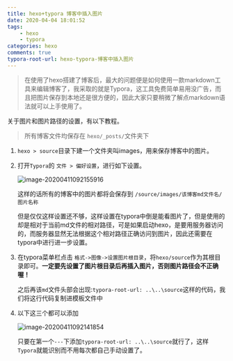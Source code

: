 ```yaml
---
title: hexo+typora 博客中插入图片
date: 2020-04-04 18:01:52
tags: 
	- hexo 
	- typora
categories: hexo
comments: true
typora-root-url: hexo-typora-博客中插入图片
---
```




> 在使用了hexo搭建了博客后，最大的问题便是如何使用一款markdown工具来编辑博客了，我采取的就是Typora，这工具免费简单易用没广告，而且把图片保存到本地还是很方便的，因此大家只要稍微了解点markdown语法就可以上手使用了。

<!--more-->

关于图片和图片路径的设置，有以下教程。

>  所有博客文件均保存在 `hexo/_posts/`文件夹下

1. `hexo > source`目录下建一个文件夹叫images，用来保存博客中的图片。

2. 打开`Typora`的 `文件 > 偏好设置`，进行如下设置。

   ![image-20200411092155916](/images/image-20200411092155916.png)

   这样的话所有的博客中的图片都将会保存到 `/source/images/该博客md文件名/图片名称`

   但是仅仅这样设置还不够，这样设置在typora中倒是能看图片了，但是使用的却是相对于当前md文件的相对路径，可是如果启动hexo，是要用服务器访问的，而服务器显然无法根据这个相对路径正确访问到图片，因此还需要在typora中进行进一步设置。

3. 在typora菜单栏点击 `格式->图像->设置图片根目录`，将`hexo/source`作为其根目录即可。**一定要先设置了图片根目录后再插入图片，否则图片路径会不正确喔！**

   之后再该`md`文件头部会出现:`typora-root-url: ..\..\source`这样的代码，我们将这行代码复制进模板文件中

4. 以下这三个都可以添加

   ![image-20200411092141854](/images/image-20200411092141854.png)

   只要在第一个`---`下添加`typora-root-url: ..\..\source`就行了，这样`Typora`就能识别而不用每次都自己手动设置了。


